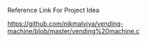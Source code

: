 
Reference Link For Project Idea


https://github.com/nikmalviya/vending-machine/blob/master/vending%20machine.c

